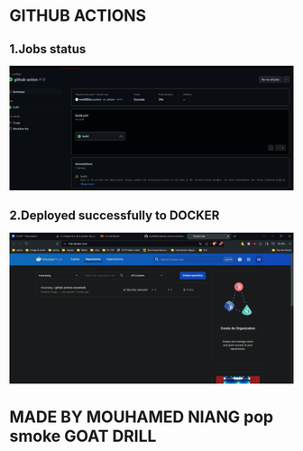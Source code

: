 # GITHUB ACTIONS

## 1.Jobs status
![img.png](img.png)
## 2.Deployed successfully to DOCKER

![img_1.png](img_1.png)

# MADE BY MOUHAMED NIANG pop smoke GOAT DRILL